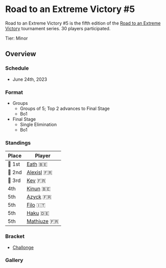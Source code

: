 # Road to an Extreme Victory #5

Road to an Extreme Victory #5 is the fifth edition of the [Road to an Extreme Victory](rtaxvmain.md) tournament series.
30 players participated.

Tier: Minor

## Overview

### Schedule
- June 24th, 2023

### Format
- Groups
  - Groups of 5; Top 2 advances to Final Stage
  - Bo1
- Final Stage
  - Single Elimination
  - Bo1

### Standings

|Place|Player|
|-|-|
|:1st_place_medal: 1st|[Eath](../../players/belgian/eath.md) :belgium:|
|:2nd_place_medal: 2nd|[Alexisl](../../players/french/alexisl.md) :fr:|
|:3rd_place_medal: 3rd|[Kev](../../players/french/kevnox.md) :fr:|
|4th|[Kinun](../../players/belgian/kinun.md) :belgium:|
|5th|[Azyck](../../players/french/azyck.md) :fr:|
|5th|[Filo](../../players/italian/filo.md) :it:|
|5th|[Haku](../../players/german/haku.md) :de:|
|5th|[Mathiuze](../../players/french/mathiuze.md) :fr:|

### Bracket
- [Challonge](https://challonge.com/74bqk53q)

### Gallery
